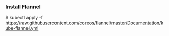 ### Install Flannel
$ kubectl apply -f https://raw.githubusercontent.com/coreos/flannel/master/Documentation/kube-flannel.yml 
